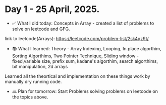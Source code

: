 # Day 1 - 25 April, 2025.


- ✅ What I did today: Concepts in Array - created a list of problems to solve on leetcode and GFG. 

link to leetcode(Arrays): https://leetcode.com/problem-list/2sk4qz9t/

- 📚 What I learned: Theory - Array Indexing, Looping, In place algorthim, Sorting Algorthims, Two Pointer Technique, Sliding window - fixed,variable size, prefix sum, kadane's algorthim, search algorthims, bit manipulation, 2d arrays

Learned all the theortical and implementation on these things work by manually dry running code.

- 🔜 Plan for tomorrow: Start Problems solving problems on leetcode on the topics above. 
